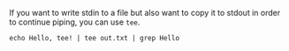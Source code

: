 If you want to write stdin to a file but also want to copy it to stdout in order to continue piping, you can use `tee`.

```echo Hello, tee! | tee out.txt | grep Hello ```

